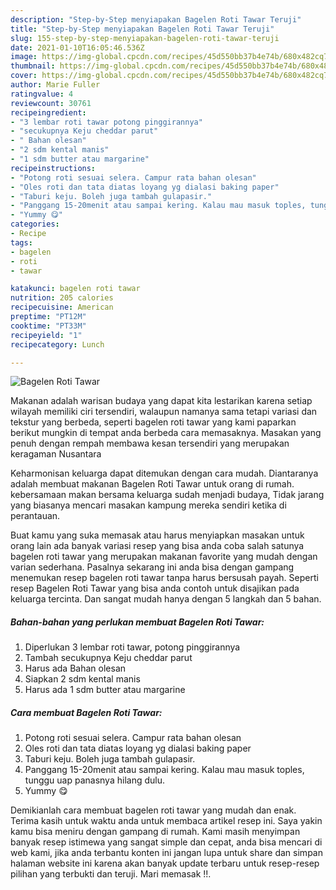 ```yaml
---
description: "Step-by-Step menyiapakan Bagelen Roti Tawar Teruji"
title: "Step-by-Step menyiapakan Bagelen Roti Tawar Teruji"
slug: 155-step-by-step-menyiapakan-bagelen-roti-tawar-teruji
date: 2021-01-10T16:05:46.536Z
image: https://img-global.cpcdn.com/recipes/45d550bb37b4e74b/680x482cq70/bagelen-roti-tawar-foto-resep-utama.jpg
thumbnail: https://img-global.cpcdn.com/recipes/45d550bb37b4e74b/680x482cq70/bagelen-roti-tawar-foto-resep-utama.jpg
cover: https://img-global.cpcdn.com/recipes/45d550bb37b4e74b/680x482cq70/bagelen-roti-tawar-foto-resep-utama.jpg
author: Marie Fuller
ratingvalue: 4
reviewcount: 30761
recipeingredient:
- "3 lembar roti tawar potong pinggirannya"
- "secukupnya Keju cheddar parut"
- " Bahan olesan"
- "2 sdm kental manis"
- "1 sdm butter atau margarine"
recipeinstructions:
- "Potong roti sesuai selera. Campur rata bahan olesan"
- "Oles roti dan tata diatas loyang yg dialasi baking paper"
- "Taburi keju. Boleh juga tambah gulapasir."
- "Panggang 15-20menit atau sampai kering. Kalau mau masuk toples, tunggu uap panasnya hilang dulu."
- "Yummy 😋"
categories:
- Recipe
tags:
- bagelen
- roti
- tawar

katakunci: bagelen roti tawar 
nutrition: 205 calories
recipecuisine: American
preptime: "PT12M"
cooktime: "PT33M"
recipeyield: "1"
recipecategory: Lunch

---
```



![Bagelen Roti Tawar](https://img-global.cpcdn.com/recipes/45d550bb37b4e74b/680x482cq70/bagelen-roti-tawar-foto-resep-utama.jpg)

Makanan adalah warisan budaya yang dapat kita lestarikan karena setiap wilayah memiliki ciri tersendiri, walaupun namanya sama tetapi variasi dan tekstur yang berbeda, seperti bagelen roti tawar yang kami paparkan berikut mungkin di tempat anda berbeda cara memasaknya. Masakan yang penuh dengan rempah membawa kesan tersendiri yang merupakan keragaman Nusantara



Keharmonisan keluarga dapat ditemukan dengan cara mudah. Diantaranya adalah membuat makanan Bagelen Roti Tawar untuk orang di rumah. kebersamaan makan bersama keluarga sudah menjadi budaya, Tidak jarang yang biasanya mencari masakan kampung mereka sendiri ketika di perantauan.

Buat kamu yang suka memasak atau harus menyiapkan masakan untuk orang lain ada banyak variasi resep yang bisa anda coba salah satunya bagelen roti tawar yang merupakan makanan favorite yang mudah dengan varian sederhana. Pasalnya sekarang ini anda bisa dengan gampang menemukan resep bagelen roti tawar tanpa harus bersusah payah.
Seperti resep Bagelen Roti Tawar yang bisa anda contoh untuk disajikan pada keluarga tercinta. Dan sangat mudah hanya dengan 5 langkah dan 5 bahan.


<!--inarticleads1-->

##### Bahan-bahan yang perlukan membuat Bagelen Roti Tawar:

1. Diperlukan 3 lembar roti tawar, potong pinggirannya
1. Tambah secukupnya Keju cheddar parut
1. Harus ada  Bahan olesan
1. Siapkan 2 sdm kental manis
1. Harus ada 1 sdm butter atau margarine




<!--inarticleads2-->

##### Cara membuat  Bagelen Roti Tawar:

1. Potong roti sesuai selera. Campur rata bahan olesan
1. Oles roti dan tata diatas loyang yg dialasi baking paper
1. Taburi keju. Boleh juga tambah gulapasir.
1. Panggang 15-20menit atau sampai kering. Kalau mau masuk toples, tunggu uap panasnya hilang dulu.
1. Yummy 😋




Demikianlah cara membuat bagelen roti tawar yang mudah dan enak. Terima kasih untuk waktu anda untuk membaca artikel resep ini. Saya yakin kamu bisa meniru dengan gampang di rumah. Kami masih menyimpan banyak resep istimewa yang sangat simple dan cepat, anda bisa mencari di web kami, jika anda terbantu konten ini jangan lupa untuk share dan simpan halaman website ini karena akan banyak update terbaru untuk resep-resep pilihan yang terbukti dan teruji. Mari memasak !!. 
